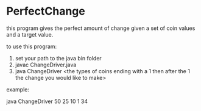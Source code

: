 # PerfectChange
this program gives the perfect amount of change given a set of coin values and a target value. 

to use this program:
  1. set your path to the java bin folder
  2. javac ChangeDriver.java
  3. java ChangeDriver <the types of coins ending with a 1 then after the 1 the change you would like to make> 


example:

  java ChangeDriver 50 25 10 1 34
